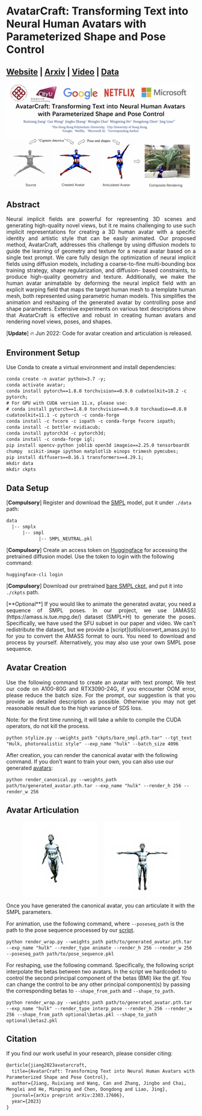 <p align="center">
  <h1>AvatarCraft: Transforming Text into Neural Human Avatars with Parameterized Shape and Pose Control</h1>
</p>


<p align="center">
  <h2><a href="https://avatar-craft.github.io/">Website</a> | <a href="https://arxiv.org/abs/2303.17606">Arxiv</a> | <a href="https://www.youtube.com/watch?v=aB4h6_WmW5s">Video</a> | <a href="https://drive.google.com/drive/folders/1fKosS6JfidXF-XO8ai15Qb18KpKzQQ5q?usp=sharing">Data</a></h2>
</p>

![teaser](asset/teaser.png)

## Abstract
<p align="justify">
Neural implicit fields are powerful for representing 3D scenes and generating high-quality novel views, but it re mains challenging to use such implicit representations for creating a 3D human avatar with a specific identity and artistic style that can be easily animated. Our proposed method, AvatarCraft, addresses this challenge by using diffusion models to guide the learning of geometry and texture for a neural avatar based on a single text prompt. We care fully design the optimization of neural implicit fields using diffusion models, including a coarse-to-fine multi-bounding box training strategy, shape regularization, and diffusion- based constraints, to produce high-quality geometry and texture. Additionally, we make the human avatar animatable by deforming the neural implicit field with an explicit warping field that maps the target human mesh to a template human mesh, both represented using parametric human models. This simplifies the animation and reshaping of the generated avatar by controlling pose and shape parameters. Extensive experiments on various text descriptions show that AvatarCraft is effective and robust in creating human avatars and rendering novel views, poses, and shapes.
<p>

[**Update**] :fire: Jun 2022: Code for avatar creation and articulation is released. 


## Environment Setup
Use Conda to create a virtual environment and install dependencies:
```
conda create -n avatar python=3.7 -y;
conda activate avatar;
conda install pytorch==1.8.0 torchvision==0.9.0 cudatoolkit=10.2 -c pytorch;
# For GPU with CUDA version 11.x, please use:
# conda install pytorch==1.8.0 torchvision==0.9.0 torchaudio==0.8.0 cudatoolkit=11.1 -c pytorch -c conda-forge
conda install -c fvcore -c iopath -c conda-forge fvcore iopath;
conda install -c bottler nvidiacub;
conda install pytorch3d -c pytorch3d;
conda install -c conda-forge igl;
pip install opencv-python joblib open3d imageio==2.25.0 tensorboardX chumpy  scikit-image ipython matplotlib einops trimesh pymcubes;
pip install diffusers==0.16.1 transformers==4.29.1;
mkdir data
mkdir ckpts
```
## Data Setup
[**Compulsory**] Register and download the [SMPL](https://smpl.is.tue.mpg.de/) model, put it under `./data` path:
```
data
  |-- smplx
      |-- smpl
            |-- SMPL_NEUTRAL.pkl
```


[**Compulsory**] Create an access token on [Huggingface](https://huggingface.co/settings/tokens) for accessing the pretrained diffusion model. Use the token to login with the following command:
```
huggingface-cli login
```

[**Compulsory**] Download our pretrained [bare SMPL ckpt](https://drive.google.com/file/d/1GRfc9fbiBLTqEP6dURaReyERT-Tzk127/view?usp=share_link), and put it into `./ckpts` path.


<p align="justify">
[**Optional**] If you would like to animate the generated avatar, you need a sequence of SMPL poses. In our project, we use [AMASS](https://amass.is.tue.mpg.de/) dataset (SMPL+H) to generate the poses. Specifically, we have used the SFU subset in our paper and video. We can't redistribute the dataset, but we provide a [script](utils/convert_amass.py) to for you to convert the AMASS format to ours. You need to download and process by yourself. Alternatively, you may also use your own SMPL pose sequence.
</p>

## Avatar Creation
<p align="justify">
Use the following command to create an avatar with text prompt. We test our code on A100-80G and RTX3090-24G, if you encounter OOM error, please reduce the batch size. For the prompt, our suggestion is that you provide as detailed description as possible. Otherwise you may not get reasonable result due to the high variance of SDS loss. 
</p>

Note: for the first time running, it will take a while to compile the CUDA operators, do not kill the process.

```
python stylize.py --weights_path "ckpts/bare_smpl.pth.tar" --tgt_text "Hulk, photorealistic style" --exp_name "hulk" --batch_size 4096
```

After creation, you can render the canonical avatar with the following command. If you don't want to train your own, you can also use our generated [avatars](https://drive.google.com/drive/folders/1t31_QK6mV9dJyCRc4VMLNJ6q0c3NQX7Q?usp=share_link):
```
python render_canonical.py --weights_path path/to/generated_avatar.pth.tar --exp_name "hulk" --render_h 256 --render_w 256
```

## Avatar Articulation
<div style="display: flex; justify-content: center; margin: 0 auto;">
  <img src="asset/vault.gif" style="width: 200px; margin-right: 10px;">
  <img src="asset/reshape.gif" style="width: 200px; margin-left: 10px;">
</div>

Once you have generated the canonical avatar, you can articulate it with the SMPL parameters. 

For animation, use the following command, where `--poseseq_path` is the path to the pose sequence processed by our [script](utils/convert_amass.py).
```
python render_wrap.py --weights_path path/to/generated_avatar.pth.tar --exp_name "hulk" --render_type animate --render_h 256 --render_w 256 --poseseq_path path/to/pose_sequence.pkl
```

For reshaping, use the following command. Specifically, the following script interpolate the betas between two avatars. In the script we hardcoded to control the second principal component of the betas (BMI) like the gif. You can change the control to be any other principal component(s) by passing the corresponding betas to `--shape_from_path` and `--shape_to_path`. 

```
python render_wrap.py --weights_path path/to/generated_avatar.pth.tar --exp_name "hulk" --render_type interp_pose --render_h 256 --render_w 256 --shape_from_path optional\betas.pkl --shape_to_path optional\betas2.pkl
```


## Citation
If you find our work useful in your research, please consider citing:
```
@article{jiang2023avatarcraft,
  title={AvatarCraft: Transforming Text into Neural Human Avatars with Parameterized Shape and Pose Control},
  author={Jiang, Ruixiang and Wang, Can and Zhang, Jingbo and Chai, Menglei and He, Mingming and Chen, Dongdong and Liao, Jing},
  journal={arXiv preprint arXiv:2303.17606},
  year={2023}
}
```